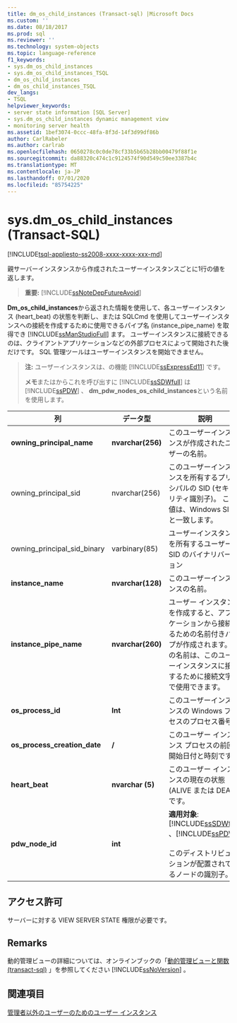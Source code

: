 ```yaml
---
title: dm_os_child_instances (Transact-sql) |Microsoft Docs
ms.custom: ''
ms.date: 08/18/2017
ms.prod: sql
ms.reviewer: ''
ms.technology: system-objects
ms.topic: language-reference
f1_keywords:
- sys.dm_os_child_instances
- sys.dm_os_child_instances_TSQL
- dm_os_child_instances
- dm_os_child_instances_TSQL
dev_langs:
- TSQL
helpviewer_keywords:
- server state information [SQL Server]
- sys.dm_os_child_instances dynamic management view
- monitoring server health
ms.assetid: 1bef3074-0ccc-48fa-8f3d-14f3d99df86b
author: CarlRabeler
ms.author: carlrab
ms.openlocfilehash: 0650278c0c0de78cf33b5b65b28bb00479f88f1e
ms.sourcegitcommit: da88320c474c1c9124574f90d549c50ee3387b4c
ms.translationtype: MT
ms.contentlocale: ja-JP
ms.lasthandoff: 07/01/2020
ms.locfileid: "85754225"
---
```

# <a name="sysdm_os_child_instances-transact-sql"></a>sys.dm_os_child_instances (Transact-SQL)
[!INCLUDE[tsql-appliesto-ss2008-xxxx-xxxx-xxx-md](../../includes/applies-to-version/sqlserver.md)]

  親サーバーインスタンスから作成されたユーザーインスタンスごとに1行の値を返します。  
  
> **重要:** [!INCLUDE[ssNoteDepFutureAvoid](../../includes/ssnotedepfutureavoid-md.md)]  
  
 **Dm_os_child_instances**から返された情報を使用して、各ユーザーインスタンス (heart_beat) の状態を判断し、または SQLCmd を使用してユーザーインスタンスへの接続を作成するために使用できるパイプ名 (instance_pipe_name) を取得でき [!INCLUDE[ssManStudioFull](../../includes/ssmanstudiofull-md.md)] ます。 ユーザーインスタンスに接続できるのは、クライアントアプリケーションなどの外部プロセスによって開始された後だけです。 SQL 管理ツールはユーザーインスタンスを開始できません。  
  
> **注:** ユーザーインスタンスは、の機能 [!INCLUDE[ssExpressEd11](../../includes/ssexpressed11-md.md)] です。  
> 
> **メモ**またはからこれを呼び出すに [!INCLUDE[ssSDWfull](../../includes/sssdwfull-md.md)] は [!INCLUDE[ssPDW](../../includes/sspdw-md.md)] 、 **dm_pdw_nodes_os_child_instances**という名前を使用します。  
  
|列|データ型|説明|  
|------------|---------------|-----------------|  
|**owning_principal_name**|**nvarchar(256)**|このユーザーインスタンスが作成されたユーザーの名前。|  
|owning_principal_sid|nvarchar(256)|このユーザーインスタンスを所有するプリンシパルの SID (セキュリティ識別子)。 この値は、Windows SID と一致します。|  
|owning_principal_sid_binary|varbinary(85)|ユーザーインスタンスを所有するユーザーの SID のバイナリバージョン|  
|**instance_name**|**nvarchar(128)**|このユーザーインスタンスの名前。|  
|**instance_pipe_name**|**nvarchar(260)**|ユーザー インスタンスを作成すると、アプリケーションから接続するための名前付きパイプが作成されます。 この名前は、このユーザーインスタンスに接続するために接続文字列で使用できます。|  
|**os_process_id**|**Int**|このユーザーインスタンスの Windows プロセスのプロセス番号。|  
|**os_process_creation_date**|**/**|このユーザー インスタンス プロセスの前回の開始日付と時刻です。|  
|**heart_beat**|**nvarchar (5)**|このユーザー インスタンスの現在の状態 (ALIVE または DEAD) です。|  
|**pdw_node_id**|**int**|**適用対象**: [!INCLUDE[ssSDWfull](../../includes/sssdwfull-md.md)] 、[!INCLUDE[ssPDW](../../includes/sspdw-md.md)]<br /><br /> このディストリビューションが配置されているノードの識別子。|  
  
## <a name="permissions"></a>アクセス許可  
 サーバーに対する VIEW SERVER STATE 権限が必要です。  
  
## <a name="remarks"></a>Remarks  
 動的管理ビューの詳細については、オンラインブックの「[動的管理ビューと関数 &#40;transact-sql&#41;](~/relational-databases/system-dynamic-management-views/system-dynamic-management-views.md) 」を参照してください [!INCLUDE[ssNoVersion](../../includes/ssnoversion-md.md)] 。  
  
## <a name="see-also"></a>関連項目  
 [管理者以外のユーザーのためのユーザー インスタンス](https://msdn.microsoft.com/85385aae-10fb-4f8b-9eeb-cce2ee7da019)  
  
  



